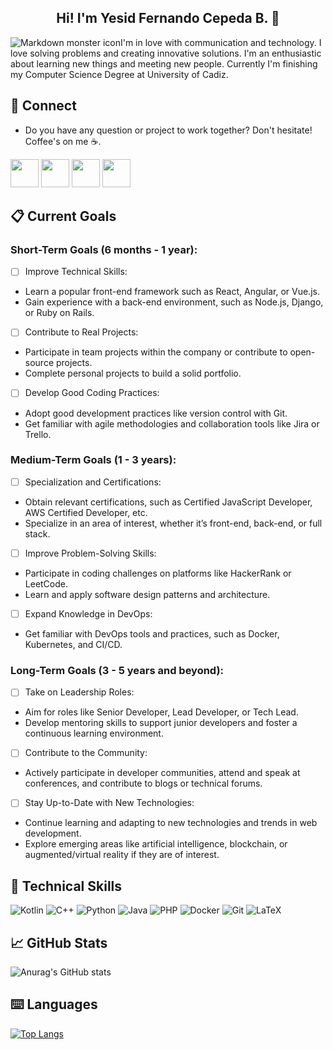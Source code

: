 <h2 align="center">Hi! I'm Yesid Fernando Cepeda B. 👋</h2>

<img src="https://github.com/user-attachments/assets/b7eb3357-9040-4faa-afd7-2641acd14080"
      alt="Markdown monster icon"
      style="float: left; margin-right: 10 px;"/>

I'm in love with communication and technology. 
  I love solving problems and creating innovative solutions. I'm an enthusiastic about learning new things and meeting new people. Currently I'm finishing my Computer Science Degree at University of Cadiz. 

  ## 📩 Connect
* Do you have any question or project to work together? Don't hesitate! Coffee's on me ☕.

<p align="left" >
      <a href="mailto:fernando.inversionmf@gmail.com?Subject=I%20want%20propose%20you%20something" target="_blank" rel="noreferrer"><img src="https://user-images.githubusercontent.com/48330849/172060688-5e1bf6ca-7bb9-43a2-b202-001170434946.png"  width="45"></a>
        <a href="https://www.linkedin.com/in/y-fernando-cepeda-b-/" target="_blank" rel="noreferrer"><img src="https://user-images.githubusercontent.com/48330849/172059761-c87c0437-c1b5-4e33-8d3e-e00adf4afc57.png"  width="45"></a>
    <a href="https://www.instagram.com/fernandoc_mf/" target="_blank" rel="noreferrer"><img src="https://user-images.githubusercontent.com/48330849/172059811-e9699771-f560-4217-b698-d64db9b4fe1c.png"  width="45"></a>
    <a href="https://x.com/fer_cepeda86" target="_blank" rel="noreferrer"><img src="https://user-images.githubusercontent.com/48330849/172059786-980a496d-654e-4d81-add4-b490553bf34d.png"  width="45"></a>
</p>

## 📋 Current Goals
### Short-Term Goals (6 months - 1 year):
- [ ] Improve Technical Skills:
- Learn a popular front-end framework such as React, Angular, or Vue.js.
- Gain experience with a back-end environment, such as Node.js, Django, or Ruby on Rails.
- [ ] Contribute to Real Projects:
- Participate in team projects within the company or contribute to open-source projects.
- Complete personal projects to build a solid portfolio.
- [ ] Develop Good Coding Practices:
- Adopt good development practices like version control with Git.
- Get familiar with agile methodologies and collaboration tools like Jira or Trello.
### Medium-Term Goals (1 - 3 years):
- [ ] Specialization and Certifications:
- Obtain relevant certifications, such as Certified JavaScript Developer, AWS Certified Developer, etc.
- Specialize in an area of interest, whether it’s front-end, back-end, or full stack.
- [ ] Improve Problem-Solving Skills:
- Participate in coding challenges on platforms like HackerRank or LeetCode.
- Learn and apply software design patterns and architecture.
- [ ] Expand Knowledge in DevOps:
- Get familiar with DevOps tools and practices, such as Docker, Kubernetes, and CI/CD.
### Long-Term Goals (3 - 5 years and beyond):
- [ ] Take on Leadership Roles:
- Aim for roles like Senior Developer, Lead Developer, or Tech Lead.
- Develop mentoring skills to support junior developers and foster a continuous learning environment.
- [ ] Contribute to the Community:
- Actively participate in developer communities, attend and speak at conferences, and contribute to blogs or technical forums.
- [ ] Stay Up-to-Date with New Technologies:
- Continue learning and adapting to new technologies and trends in web development.
- Explore emerging areas like artificial intelligence, blockchain, or augmented/virtual reality if they are of interest.

## 💼 Technical Skills   
![Kotlin](https://img.shields.io/badge/kotlin-%230095D5.svg?style=for-the-badge&logo=kotlin&logoColor=white)
![C++](https://img.shields.io/badge/c++-%2300599C.svg?style=for-the-badge&logo=c%2B%2B&logoColor=white)
![Python](https://img.shields.io/badge/python-3670A0?style=for-the-badge&logo=python&logoColor=ffdd54)
![Java](https://img.shields.io/badge/java-%23ED8B00.svg?style=for-the-badge&logo=java&logoColor=white)
![PHP](https://img.shields.io/badge/php-%23777BB4.svg?style=for-the-badge&logo=php&logoColor=white)
![Docker](https://img.shields.io/badge/docker-%230db7ed.svg?style=for-the-badge&logo=docker&logoColor=white)
![Git](https://img.shields.io/badge/git-%23F05033.svg?style=for-the-badge&logo=git&logoColor=white)
![LaTeX](https://img.shields.io/badge/latex-%23008080.svg?style=for-the-badge&logo=latex&logoColor=white)



## 📈 GitHub Stats 
![Anurag's GitHub stats](https://github-readme-stats.vercel.app/api?username=fer8614&show_icons=true&theme=tokyonight)

## ⌨️ Languages 
[![Top Langs](https://github-readme-stats.vercel.app/api/top-langs/?username=fer8614&layout=compact&theme=tokyonight)](https://github.com/Lagaress/github-readme-stats)
<!--
**fer8614/fer8614** is a ✨ _special_ ✨ repository because its `README.md` (this file) appears on your GitHub profile.

Here are some ideas to get you started:

- 🔭 I’m currently working on ...
- 🌱 I’m currently learning ...
- 👯 I’m looking to collaborate on ...
- 🤔 I’m looking for help with ...
- 💬 Ask me about ...
- 📫 How to reach me: ...
- 😄 Pronouns: ...
- ⚡ Fun fact: ...
-->


